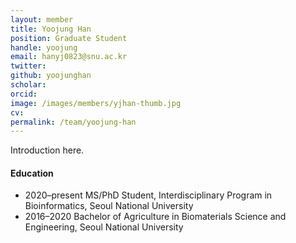 ```yaml
---
layout: member
title: Yoojung Han
position: Graduate Student
handle: yoojung
email: hanyj0823@snu.ac.kr
twitter: 
github: yoojunghan
scholar: 
orcid: 
image: /images/members/yjhan-thumb.jpg
cv: 
permalink: /team/yoojung-han
---
```


Introduction here.

#### Education

<ul class="chronological">
  <li><span>2020–present</span> MS/PhD Student, Interdisciplinary Program in Bioinformatics, Seoul National University</li>
  <li><span>2016–2020</span> Bachelor of Agriculture in Biomaterials Science and Engineering, Seoul National University</li>
</ul>
